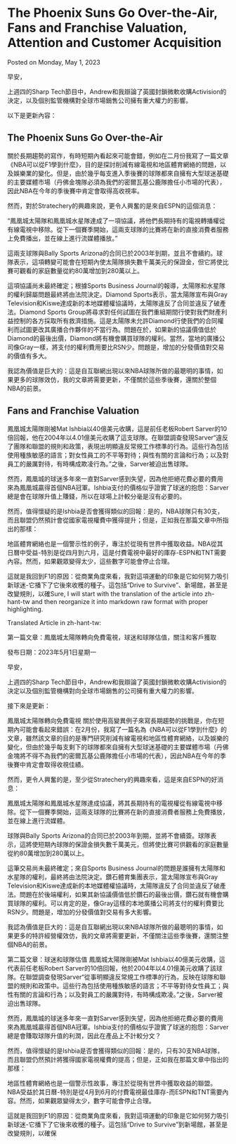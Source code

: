 # The Phoenix Suns Go Over-the-Air, Fans and Franchise Valuation, Attention and Customer Acquisition

Posted on Monday, May 1, 2023

早安，

上週四的Sharp Tech節目中，Andrew和我辯論了英國封鎖微軟收購Activision的決定，以及個別監管機構對全球市場銷售公司擁有重大權力的影響。

以下是更新內容：

## The Phoenix Suns Go Over-the-Air

關於長期趨勢的寫作，有時短期內看起來可能會錯，例如在二月份我寫了一篇文章《NBA可以從F1學到什麼》，目的是探討削減有線電視和地區體育網絡的問題，以及娛樂業的變化。但是，由於幾乎每支進入季後賽的球隊都來自擁有大型球迷基礎的主要媒體市場（丹佛金塊隊必須為我們的密爾瓦基公鹿隊擔任小市場的代表），因此NBA在今年的季後賽中肯定會取得高收視率。

然而，對於Stratechery的興趣來說，更令人興奮的是來自ESPN的這個消息：

“鳳凰城太陽隊和鳳凰城水星隊達成了一項協議，將他們長期持有的電視轉播權從有線電視中移除。從下一個賽季開始，這兩支球隊的比賽將在新的直接消費者服務上免費播出，並在線上進行流媒體播放。”

這兩支球隊與Bally Sports Arizona的合同已於2003年到期，並且不會續約。球隊表示，這項轉變可能會在短期內使太陽隊損失數千萬美元的保證金，但它將使比賽可觀看的家庭數量從約80萬增加到280萬以上。

這項協議尚未最終確定；根據Sports Business Journal的報導，太陽隊和水星隊的權利歸屬問題最終將由法院決定。Diamond Sports表示，當太陽隊宣布與Gray Television和Kiswe達成新的本地媒體權協議時，太陽隊違反了合同並違反了破產法。Diamond Sports Group將尋求對任何試圖在我們重組期間行使對我們財產利益控制的各方採取所有救濟措施。這是太陽隊未允許Diamond行使我們的合同權利而試圖更改其廣播合作夥伴的不當行為。問題在於，如果新的協議價值低於Diamond的最後出價，Diamond將有機會購買球隊的權利。當然，當地的廣播公司像Gray一樣，將支付的權利費用要比RSN少。問題是，增加的分發價值對交易的價值有多大。

我認為價值是巨大的：這是自互聯網出現以來NBA球隊所做的最聰明的事情，如果更多的球隊效仿，我的文章將需要更新，不僅關於這些季後賽，還關於整個NBA的前景。

## Fans and Franchise Valuation

鳳凰城太陽隊剛被Mat Ishbia以40億美元收購，這是前任老板Robert Sarver的10倍回報，他在2004年以4.01億美元收購了這支球隊。在聯盟調查發現Sarver“違反了團隊和聯盟的規則和政策，表現出明顯違反常規工作標準的行為。這些行為包括使用種族敏感的語言；對女性員工的不平等對待；與性有關的言論和行為；以及對員工的嚴厲對待，有時構成欺凌行為。”之後，Sarver被迫出售球隊。

然而，鳳凰城的球迷多年來一直對Sarver感到失望，因為他拒絕花費必要的費用來為鳳凰城贏得首個NBA冠軍。Ishbia支付的價格似乎證實了球迷的抱怨：Sarver總是會在球隊升值上賺錢，所以在球場上計較分毫是沒有必要的。

然而，值得懷疑的是Ishbia是否會獲得類似的回報：是的，NBA球隊只有30支，而且聯盟仍然預計會從國家電視權費中獲得提升；但是，正如我在那篇文章中所指出的那樣：

地區體育網絡也是一個警示性的例子，專注於從現有世界中獲取收益。NBA從其日曆中受益-特別是從四月到六月，這是付費電視中最好的庫存-ESPN和TNT需要內容。然而，如果觀眾變得太少，這些數字可能會停止合理。

這就是我回到F1的原因：從商業角度來看，我對這項運動的印象是它如何努力吸引新球迷-它播下了它後來收穫的種子。這包括“Drive to Survive”、新場館，甚至是改變規則，以確Sure, I will start with the translation of the article into zh-hant-tw and then reorganize it into markdown raw format with proper highlighting.

Translated Article in zh-hant-tw:

第一篇文章：鳳凰城太陽隊轉向免費電視，球迷和球隊估值，關注和客戶獲取

發布日期：2023年5月1日星期一

早安，

上週四的Sharp Tech節目中，Andrew和我辯論了英國封鎖微軟收購Activision的決定以及個別監管機構對向全球市場銷售的公司擁有重大權力的影響。

接下來是更新：

鳳凰城太陽隊轉向免費電視
關於使用高變異例子來寫長期趨勢的挑戰是，你在短期內可能會看起來錯誤：在2月份，我寫了一篇名為《NBA可以從F1學到什麼》的文章，雖然該文章的目的是專門研究削減有線電視和地區性體育網絡，以及娛樂的變化，但由於幾乎每支剩下的球隊都來自擁有大型球迷基礎的主要媒體市場（丹佛金塊將不得不為我們的密爾瓦基公鹿隊擔任小市場的代表），因此NBA在今年的季後賽中肯定會取得收視佳績。

然而，更令人興奮的是，至少從Stratechery的興趣來看，這是來自ESPN的好消息：

鳳凰城太陽隊和鳳凰城水星隊達成協議，將其長期持有的電視權從有線電視中移除。從下一個賽季開始，這兩支球隊的比賽將在新的直接消費者服務上免費播放，並在線上進行流媒體。

球隊與Bally Sports Arizona的合同已於2003年到期，並將不會續簽。球隊表示，這將使短期內球隊的保證金損失數千萬美元，但將使比賽可供觀看的家庭數量從約80萬增加到280萬以上。

這筆交易尚未最終確定；來自Sports Business Journal的問題是誰擁有太陽隊和水星隊的權利，最終將由法院決定。鑽石體育集團表示，當太陽隊宣布與Gray Television和Kiswe達成新的本地媒體權協議時，太陽隊違反了合同並違反了破產法。問題在於後端權利，如果其新協議價值低於鑽石的最後出價，鑽石就有機會購買球隊的權利。可以肯定的是，像Gray這樣的本地廣播公司將支付的權利費要比RSN少。問題是，增加的分發價值對交易有多大影響。

我認為價值是巨大的：這是自互聯網出現以來NBA球隊所做的最聰明的事情，如果更多的特許經營權效仿，我的文章將需要更新，不僅關注這些季後賽，還關注整個NBA的前景。

第二篇文章：球迷和球隊估值
鳳凰城太陽隊剛被Mat Ishbia以40億美元收購，這代表前任老板Robert Sarver的10倍回報，他於2004年以4.01億美元收購了該球隊。在聯盟調查發現Sarver“從事明顯違反常規工作標準的行為，反映在球隊和聯盟的規則和政策中。這些行為包括使用種族敏感的語言；不平等對待女性員工；與性有關的言論和行為；以及對員工的嚴厲對待，有時構成欺凌。”之後，Sarver被迫出售球隊。

然而，鳳凰城的球迷多年來一直對Sarver感到失望，因為他拒絕花費必要的費用來為鳳凰城贏得首個NBA冠軍。Ishbia支付的價格似乎證實了球迷的抱怨：Sarver總是會賺取球隊升值的利潤，因此在產品上不計較分文？

然而，值得懷疑的是Ishbia是否會獲得類似的回報：是的，只有30支NBA球隊，而且聯盟仍然預計將獲得國家電視權費的提高；但是，正如我在那篇文章中指出的那樣：

地區性體育網絡也是一個警示性故事，專注於從現有世界中獲取收益的聯盟。NBA受益於其日曆-特別是從4月到6月的付費電視最佳庫存-而ESPN和TNT需要內容。然而，如果觀眾變得太少，數字可能會停止合理。

這就是我回到F1的原因：從商業角度來看，我對這項運動的印象是它如何努力吸引新球迷-它播下了它後來收穫的種子。這包括“Drive to Survive”到新場館，甚至是改變規則，以確保